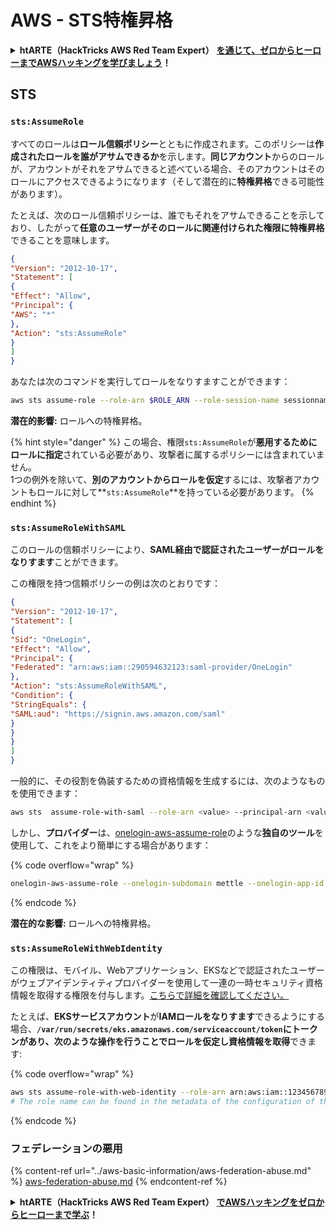 # AWS - STS特権昇格

<details>

<summary><strong>htARTE（HackTricks AWS Red Team Expert）</strong> <a href="https://training.hacktricks.xyz/courses/arte"><strong>を通じて、ゼロからヒーローまでAWSハッキングを学びましょう</strong></a><strong>！</strong></summary>

HackTricksをサポートする他の方法：

- **HackTricksで企業を宣伝したい**か**HackTricksをPDFでダウンロードしたい**場合は、[**SUBSCRIPTION PLANS**](https://github.com/sponsors/carlospolop)をチェックしてください！
- [**公式PEASS＆HackTricksスワッグ**](https://peass.creator-spring.com)を入手する
- [**The PEASS Family**](https://opensea.io/collection/the-peass-family)を発見し、独占的な[**NFTs**](https://opensea.io/collection/the-peass-family)コレクションを見つける
- **💬 [Discordグループ](https://discord.gg/hRep4RUj7f)**または[telegramグループ](https://t.me/peass)に**参加**するか、**Twitter** 🐦 [**@hacktricks_live**](https://twitter.com/hacktricks_live)で**フォロー**する。
- **HackTricks**および**HackTricks Cloud**のgithubリポジトリにPRを提出して、**あなたのハッキングテクニックを共有**してください。

</details>

## STS

### `sts:AssumeRole`

すべてのロールは**ロール信頼ポリシー**とともに作成されます。このポリシーは**作成されたロールを誰がアサムできるか**を示します。**同じアカウント**からのロールが、アカウントがそれをアサムできると述べている場合、そのアカウントはそのロールにアクセスできるようになります（そして潜在的に**特権昇格**できる可能性があります）。

たとえば、次のロール信頼ポリシーは、誰でもそれをアサムできることを示しており、したがって**任意のユーザーがそのロールに関連付けられた権限に特権昇格**できることを意味します。
```json
{
"Version": "2012-10-17",
"Statement": [
{
"Effect": "Allow",
"Principal": {
"AWS": "*"
},
"Action": "sts:AssumeRole"
}
]
}
```
あなたは次のコマンドを実行してロールをなりすますことができます：
```bash
aws sts assume-role --role-arn $ROLE_ARN --role-session-name sessionname
```
**潜在的影響:** ロールへの特権昇格。

{% hint style="danger" %}
この場合、権限`sts:AssumeRole`が**悪用するためにロールに指定**されている必要があり、攻撃者に属するポリシーには含まれていません。\
1つの例外を除いて、**別のアカウントからロールを仮定**するには、攻撃者アカウントもロールに対して**`sts:AssumeRole`**を持っている必要があります。
{% endhint %}

### `sts:AssumeRoleWithSAML`

このロールの信頼ポリシーにより、**SAML経由で認証されたユーザーがロールをなりすます**ことができます。

この権限を持つ信頼ポリシーの例は次のとおりです：
```json
{
"Version": "2012-10-17",
"Statement": [
{
"Sid": "OneLogin",
"Effect": "Allow",
"Principal": {
"Federated": "arn:aws:iam::290594632123:saml-provider/OneLogin"
},
"Action": "sts:AssumeRoleWithSAML",
"Condition": {
"StringEquals": {
"SAML:aud": "https://signin.aws.amazon.com/saml"
}
}
}
]
}
```
一般的に、その役割を偽装するための資格情報を生成するには、次のようなものを使用できます：
```bash
aws sts  assume-role-with-saml --role-arn <value> --principal-arn <value>
```
しかし、**プロバイダー**は、[onelogin-aws-assume-role](https://github.com/onelogin/onelogin-python-aws-assume-role)のような**独自のツール**を使用して、これをより簡単にする場合があります：

{% code overflow="wrap" %}
```bash
onelogin-aws-assume-role --onelogin-subdomain mettle --onelogin-app-id 283740 --aws-region eu-west-1 -z 3600
```
{% endcode %}

**潜在的な影響:** ロールへの特権昇格。

### `sts:AssumeRoleWithWebIdentity`

この権限は、モバイル、Webアプリケーション、EKSなどで認証されたユーザーがウェブアイデンティティプロバイダーを使用して一連の一時セキュリティ資格情報を取得する権限を付与します。[こちらで詳細を確認してください。](https://docs.aws.amazon.com/STS/latest/APIReference/API\_AssumeRoleWithWebIdentity.html)

たとえば、**EKSサービスアカウント**が**IAMロールをなりすます**できるようにする場合、**`/var/run/secrets/eks.amazonaws.com/serviceaccount/token`**にトークンがあり、次のような操作を行うことで**ロールを仮定し資格情報を取得**できます:

{% code overflow="wrap" %}
```bash
aws sts assume-role-with-web-identity --role-arn arn:aws:iam::123456789098:role/<role_name> --role-session-name something --web-identity-token file:///var/run/secrets/eks.amazonaws.com/serviceaccount/token
# The role name can be found in the metadata of the configuration of the pod
```
{% endcode %}

### フェデレーションの悪用

{% content-ref url="../aws-basic-information/aws-federation-abuse.md" %}
[aws-federation-abuse.md](../aws-basic-information/aws-federation-abuse.md)
{% endcontent-ref %}

<details>

<summary><strong>htARTE（HackTricks AWS Red Team Expert）</strong> <a href="https://training.hacktricks.xyz/courses/arte"><strong>でAWSハッキングをゼロからヒーローまで学ぶ</strong></a><strong>！</strong></summary>

HackTricksをサポートする他の方法:

* **HackTricksで企業を宣伝したい**または**HackTricksをPDFでダウンロードしたい**場合は、[**SUBSCRIPTION PLANS**](https://github.com/sponsors/carlospolop)をチェックしてください！
* [**公式PEASS＆HackTricksスワッグ**](https://peass.creator-spring.com)を入手する
* [**The PEASS Family**](https://opensea.io/collection/the-peass-family)を発見し、独占的な[**NFT**](https://opensea.io/collection/the-peass-family)コレクションを見つける
* 💬 [**Discordグループ**](https://discord.gg/hRep4RUj7f)または[**telegramグループ**](https://t.me/peass)に**参加**するか、**Twitter** 🐦 [**@hacktricks_live**](https://twitter.com/hacktricks_live)を**フォロー**する。
* **HackTricks**と[**HackTricks Cloud**](https://github.com/carlospolop/hacktricks-cloud)のgithubリポジトリにPRを提出して、あなたのハッキングトリックを共有してください。

</details>
